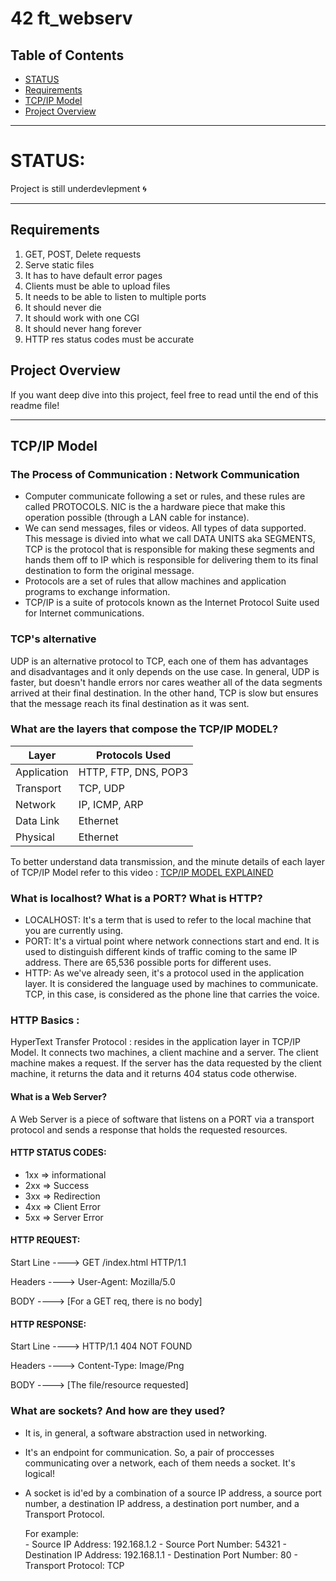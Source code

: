 # 42 ft_webserv 

## Table of Contents
- [STATUS](status)
- [Requirements](#requirements)
- [TCP/IP Model](#tcp/ipmodel)
- [Project Overview](#project-overview)



--------------------------------------------------------------------------------------------

# STATUS:

Project is still underdevlepment :cyclone: 

--------------------------------------------------------------------------------------------

## Requirements

1. GET, POST, Delete requests
2. Serve static files
3. It has to have default error pages
4. Clients must be able to upload files
5. It needs to be able to listen to multiple ports
6. It should never die
7. It should work with one CGI
8. It should never hang forever
9. HTTP res status codes must be accurate

## Project Overview



If you want deep dive into this project, feel free to read until the end of this readme file!

--------------------------------------------------------------------------------------------

## TCP/IP Model 

### The Process of Communication : Network Communication

- Computer communicate following a set or rules, and these rules are called PROTOCOLS. NIC is the a hardware piece that make this operation possible (through a LAN cable for instance).
- We can send messages, files or videos. All types of data supported. This message is divied into what we call DATA UNITS aka SEGMENTS, TCP is the protocol that is responsible for making these segments and hands them off to IP which is responsible for delivering them to its final destination to form the original message.
- Protocols are a set of rules that allow machines and application programs to exchange information.
- TCP/IP is a suite of protocols known as the Internet Protocol Suite used for Internet communications. 

### TCP's alternative

UDP is an alternative protocol to TCP, each one of them has advantages and disadvantages and it only depends on the use case. In general, UDP is faster, but doesn't handle errors nor cares weather all of the data segments arrived at their final destination. In the other hand, TCP is slow but ensures that the message reach its final destination as it was sent. 

### What are the layers that compose the TCP/IP MODEL?

| Layer            | Protocols Used            |
|------------------|---------------------------|
| Application      | HTTP, FTP, DNS, POP3      |
| Transport        | TCP, UDP                  |
| Network          | IP, ICMP, ARP             |
| Data Link        | Ethernet                  |
| Physical         | Ethernet                  |

To better understand data transmission, and the minute details of each layer of TCP/IP Model refer to this video :
[TCP/IP MODEL EXPLAINED](https://www.youtube.com/watch?v=2QGgEk20RXM&t=75s)

### What is localhost? What is a PORT? What is HTTP?

- LOCALHOST: It's a term that is used to refer to the local machine that you are currently using.
- PORT: It's a virtual point where network connections start and end. It is used to distinguish different kinds of traffic coming to the same IP address. There are 65,536 possible ports for different uses.
- HTTP: As we've already seen, it's a protocol used in the application layer. It is considered the language used by machines to communicate. TCP, in this case, is considered as the phone line that carries the voice. 

### HTTP Basics :

HyperText Transfer Protocol : resides in the application layer in TCP/IP Model. 
It connects two machines, a client machine and a server. The client machine makes a request. If the server has the data requested by the client machine, it returns the data and it returns 404 status code otherwise.

#### What is a Web Server?

A Web Server is a piece of software that listens on a PORT via a transport protocol and sends a response that holds the requested resources.

#### HTTP STATUS CODES: 

- 1xx => informational
- 2xx => Success
- 3xx => Redirection
- 4xx => Client Error
- 5xx => Server Error

#### HTTP REQUEST:

Start Line ----> GET /index.html HTTP/1.1

Headers    ----> User-Agent: Mozilla/5.0

BODY 	   ----> [For a GET req, there is no body]


#### HTTP RESPONSE:

Start Line ----> HTTP/1.1 404 NOT FOUND

Headers    ----> Content-Type: Image/Png

BODY 	   ----> [The file/resource requested]


### What are sockets? And how are they used?

- It is, in general, a software abstraction used in networking.

- It's an endpoint for communication. So, a pair of proccesses communicating over a network, each of them needs a socket. It's logical! 

- A socket is id'ed by a combination of a source IP address, a source port number, a destination IP address, a destination port number, and a Transport Protocol.

	For example:		
		- Source IP Address: 192.168.1.2
		- Source Port Number: 54321
		- Destination IP Address: 192.168.1.1
		- Destination Port Number: 80
		- Transport Protocol: TCP
